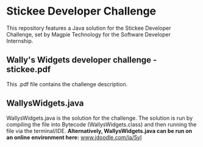 # Stickee Developer Challenge
This repository features a Java solution for the Stickee Developer Challenge, set by Magpie Technology for the Software Developer Internship.

## Wally's Widgets developer challenge - stickee.pdf

This .pdf file contains the challenge description.

## WallysWidgets.java

WallysWidgets.java is the solution for the challenge. The solution is run by compiling the file into Bytecode (WallysWidgets.class) and then running the file via the terminal/IDE. **Alternatively, WallysWidgets.java can be run on an online environment here:** www.jdoodle.com/ia/5yI
